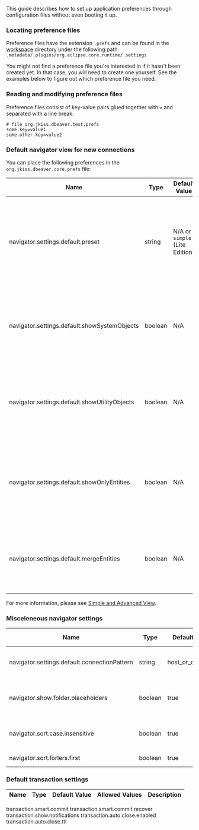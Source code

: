 This guide describes how to set up application preferences through configuration files without even booting it up.

### Locating preference files

Preference files have the extension `.prefs` and can be found in the [workspace](Workspace-Location) directory under the
following path:
`.metadata/.plugins/org.eclipse.core.runtime/.settings`

You might not find a preference file you're interested in if it hasn't been created yet. In that case, you will need to
create one yourself. See the examples below to figure out which preference file you need.

### Reading and modifying preference files

Preference files consist of key-value pairs glued together with `=` and separated with a line break:

```properties
# file org.jkiss.dbeaver.test.prefs
some.key=value1
some.other.key=value2
```

### Default navigator view for new connections

You can place the following preferences in the `org.jkiss.dbeaver.core.prefs` file:

Name|Type|Default Value|Allowed Values|Description
----|----|-------------|--------------|-----------
navigator.settings.default.preset|string|N/A or `simple` (Lite Edition)|`simple`, `advanced`|Sets the default view mode for new connections<br>Don't specify this preference if you want to configure a custom preset.
navigator.settings.default.showSystemObjects|boolean|N/A|`true`, `false`|Controls whether system objects must be shown.<br>Used if preset is not specified.
navigator.settings.default.showUtilityObjects|boolean|N/A|`true`, `false`|Controls whether utility objects must be shown.<br>Used if preset is not specified.
navigator.settings.default.showOnlyEntities|boolean|N/A|`true`, `false`|Controls whether only schemas and tables must be shown.<br>Used if preset is not specified.
navigator.settings.default.mergeEntities|boolean|N/A|`true`, `false`|Controls whether all tables must be shown in a single list.<br>Used if preset is not specified.

For more information, please see [Simple and Advanced View](Simple-and-Advanced-View).

### Misceleneous navigator settings

Name|Type|Default Value|Allowed Values|Description
----|----|-------------|--------------|-----------
navigator.settings.default.connectionPattern | string | host_or_database | expression with variables | Pattern for new connections title
navigator.show.folder.placeholders | boolean | true | true or false | Show placeholders for special folders (e.g. Scripts)
navigator.sort.case.insensitive | boolean | true | true or false | Sort items in case-insensitive mode
navigator.sort.forlers.first | boolean | true | true or false | Show folders first

### Default transaction settings

Name|Type|Default Value|Allowed Values|Description
----|----|-------------|--------------|-----------
transaction.smart.commit
transaction.smart.commit.recover
transaction.show.notifications
transaction.auto.close.enabled
transaction.auto.close.ttl

